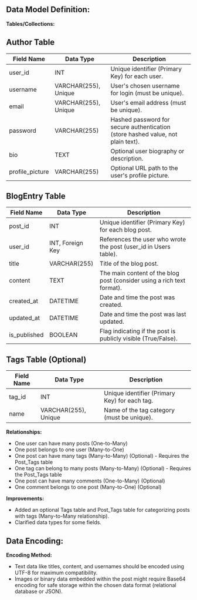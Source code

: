 ## Data Model Definition:

**Tables/Collections:**

## Author Table
| Field Name | Data Type | Description |
|---|---|---|
| user_id | INT | Unique identifier (Primary Key) for each user. |
| username | VARCHAR(255), Unique | User's chosen username for login (must be unique). |
| email | VARCHAR(255), Unique | User's email address (must be unique). |
| password | VARCHAR(255) | Hashed password for secure authentication (store hashed value, not plain text). |
| bio | TEXT | Optional user biography or description. |
| profile_picture | VARCHAR(255) | Optional URL path to the user's profile picture. |


## BlogEntry Table

| Field Name | Data Type | Description |
|---|---|---|
| post_id | INT | Unique identifier (Primary Key) for each blog post. |
| user_id | INT, Foreign Key | References the user who wrote the post (user_id in Users table). |
| title | VARCHAR(255) | Title of the blog post. |
| content | TEXT | The main content of the blog post (consider using a rich text format). |
| created_at | DATETIME | Date and time the post was created. |
| updated_at | DATETIME | Date and time the post was last updated. |
| is_published | BOOLEAN | Flag indicating if the post is publicly visible (True/False). |


## Tags Table (Optional)

| Field Name | Data Type | Description |
|---|---|---|
| tag_id | INT | Unique identifier (Primary Key) for each tag. |
| name | VARCHAR(255), Unique | Name of the tag category (must be unique). |



**Relationships:**

- One user can have many posts (One-to-Many)
- One post belongs to one user (Many-to-One)
- One post can have many tags (Many-to-Many) (Optional) - Requires the Post_Tags table
- One tag can belong to many posts (Many-to-Many) (Optional) - Requires the Post_Tags table
- One post can have many comments (One-to-Many) (Optional)
- One comment belongs to one post (Many-to-One) (Optional)

**Improvements:**

- Added an optional Tags table and Post_Tags table for categorizing posts with tags (Many-to-Many relationship).
- Clarified data types for some fields.

## Data Encoding:

**Encoding Method:**

- Text data like titles, content, and usernames should be encoded using UTF-8 for maximum compatibility.
- Images or binary data embedded within the post might require Base64 encoding for safe storage within the chosen data format (relational database or JSON).
